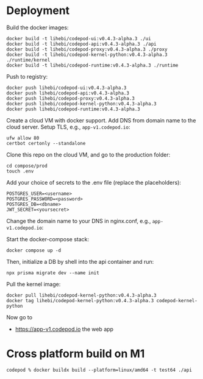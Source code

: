 # Deployment

Build the docker images:

```
docker build -t lihebi/codepod-ui:v0.4.3-alpha.3 ./ui
docker build -t lihebi/codepod-api:v0.4.3-alpha.3 ./api
docker build -t lihebi/codepod-proxy:v0.4.3-alpha.3 ./proxy
docker build -t lihebi/codepod-kernel-python:v0.4.3-alpha.3 ./runtime/kernel
docker build -t lihebi/codepod-runtime:v0.4.3-alpha.3 ./runtime
```

Push to registry:

```
docker push lihebi/codepod-ui:v0.4.3-alpha.3
docker push lihebi/codepod-api:v0.4.3-alpha.3
docker push lihebi/codepod-proxy:v0.4.3-alpha.3
docker push lihebi/codepod-kernel-python:v0.4.3-alpha.3
docker push lihebi/codepod-runtime:v0.4.3-alpha.3
```

Create a cloud VM with docker support. Add DNS from domain name to the cloud
server. Setup TLS, e.g., `app-v1.codepod.io`:

```
ufw allow 80
certbot certonly --standalone
```

Clone this repo on the cloud VM, and go to the production folder:

```
cd compose/prod
touch .env
```

Add your choice of secrets to the .env file (replace the placeholders):

```
POSTGRES_USER=<username>
POSTGRES_PASSWORD=<password>
POSTGRES_DB=<dbname>
JWT_SECRET=<yoursecret>
```

Change the domain name to your DNS in nginx.conf, e.g., `app-v1.codepod.io`:

Start the docker-compose stack:

```
docker compose up -d
```

Then, initialize a DB by shell into the api container and run:

```
npx prisma migrate dev --name init
```

Pull the kernel image:

```
docker pull lihebi/codepod-kernel-python:v0.4.3-alpha.3
docker tag lihebi/codepod-kernel-python:v0.4.3-alpha.3 codepod-kernel-python
```

Now go to

- https://app-v1.codepod.io the web app

# Cross platform build on M1

```
codepod % docker buildx build --platform=linux/amd64 -t test64 ./api
```
